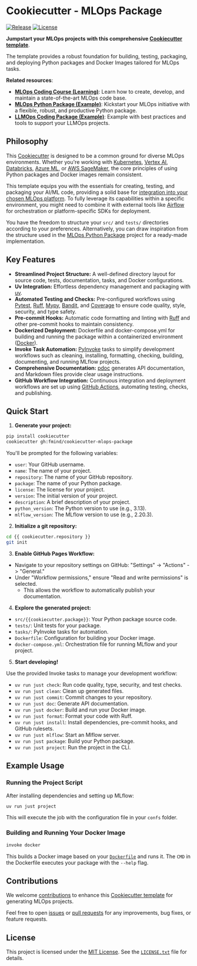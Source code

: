 # Cookiecutter - MLOps Package

[![Release](https://img.shields.io/github/v/release/fmind/cookiecutter-mlops-package)](https://github.com/fmind/cookiecutter-mlops-package/releases)
[![License](https://img.shields.io/github/license/fmind/cookiecutter-mlops-package)](https://github.com/fmind/cookiecutter-mlops-package/blob/main/LICENSE.txt)

**Jumpstart your MLOps projects with this comprehensive [Cookiecutter template](https://cookiecutter.readthedocs.io/)**.

The template provides a robust foundation for building, testing, packaging, and deploying Python packages and Docker Images tailored for MLOps tasks.

**Related resources**:
- **[MLOps Coding Course (Learning)](https://mlops-coding-course.fmind.dev/)**: Learn how to create, develop, and maintain a state-of-the-art MLOps code base.
- **[MLOps Python Package (Example)](https://github.com/fmind/mlops-python-package)**: Kickstart your MLOps initiative with a flexible, robust, and productive Python package.
- **[LLMOps Coding Package (Example)](https://github.com/callmesora/llmops-python-package/)**: Example with best practices and tools to support your LLMOps projects.

## Philosophy

This [Cookiecutter](https://cookiecutter.readthedocs.io/) is designed to be a common ground for diverse MLOps environments. Whether you're working with [Kubernetes](https://www.kubeflow.org/), [Vertex AI](https://cloud.google.com/vertex-ai), [Databricks](https://www.databricks.com/), [Azure ML](https://azure.microsoft.com/en-us/products/machine-learning), or [AWS SageMaker](https://aws.amazon.com/sagemaker/), the core principles of using Python packages and Docker images remain consistent.

This template equips you with the essentials for creating, testing, and packaging your AI/ML code, providing a solid base for [integration into your chosen MLOps platform](https://fmind.medium.com/stop-building-rigid-ai-ml-pipelines-embrace-reusable-components-for-flexible-mlops-6e165d837110). To fully leverage its capabilities within a specific environment, you might need to combine it with external tools like [Airflow](https://airflow.apache.org/) for orchestration or platform-specific SDKs for deployment.

You have the freedom to structure your `src/` and `tests/` directories according to your preferences. Alternatively, you can draw inspiration from the structure used in the [MLOps Python Package](https://github.com/fmind/mlops-python-package) project for a ready-made implementation.

## Key Features

* **Streamlined Project Structure:** A well-defined directory layout for source code, tests, documentation, tasks, and Docker configurations.
* **Uv Integration:** Effortless dependency management and packaging with [uv](https://docs.astral.sh/uv/).
* **Automated Testing and Checks:** Pre-configured workflows using [Pytest](https://docs.pytest.org/), [Ruff](https://docs.astral.sh/ruff/), [Mypy](https://mypy.readthedocs.io/), [Bandit](https://bandit.readthedocs.io/), and [Coverage](https://coverage.readthedocs.io/) to ensure code quality, style, security, and type safety.
* **Pre-commit Hooks:** Automatic code formatting and linting with [Ruff](https://docs.astral.sh/ruff/) and other pre-commit hooks to maintain consistency.
* **Dockerized Deployment:** Dockerfile and docker-compose.yml for building and running the package within a containerized environment ([Docker](https://www.docker.com/)).
* **Invoke Task Automation:** [PyInvoke](https://www.pyinvoke.org/) tasks to simplify development workflows such as cleaning, installing, formatting, checking, building, documenting, and running MLflow projects.
* **Comprehensive Documentation:** [pdoc](https://pdoc.dev/) generates API documentation, and Markdown files provide clear usage instructions.
* **GitHub Workflow Integration:** Continuous integration and deployment workflows are set up using [GitHub Actions](https://github.com/features/actions), automating testing, checks, and publishing.


## Quick Start

1. **Generate your project:**

```bash
pip install cookiecutter
cookiecutter gh:fmind/cookiecutter-mlops-package
```

You'll be prompted for the following variables:

- `user`: Your GitHub username.
- `name`: The name of your project.
- `repository`: The name of your GitHub repository.
- `package`: The name of your Python package.
- `license`: The license for your project.
- `version`: The initial version of your project.
- `description`: A brief description of your project.
- `python_version`: The Python version to use (e.g., 3.13).
- `mlflow_version`: The MLflow version to use (e.g., 2.20.3).

2. **Initialize a git repository:**

```bash
cd {{ cookiecutter.repository }}
git init
```

3. **Enable GitHub Pages Workflow:**

- Navigate to your repository settings on GitHub: "Settings" -> "Actions" -> "General."
- Under "Workflow permissions," ensure "Read and write permissions" is selected.
    - This allows the workflow to automatically publish your documentation.

4. **Explore the generated project:**

- `src/{{cookiecutter.package}}`: Your Python package source code.
- `tests/`: Unit tests for your package.
- `tasks/`: PyInvoke tasks for automation.
- `Dockerfile`: Configuration for building your Docker image.
- `docker-compose.yml`: Orchestration file for running MLflow and your project.

5. **Start developing!**

Use the provided Invoke tasks to manage your development workflow:

- `uv run just check`: Run code quality, type, security, and test checks.
- `uv run just clean`: Clean up generated files.
- `uv run just commit`: Commit changes to your repository.
- `uv run just doc`: Generate API documentation.
- `uv run just docker`: Build and run your Docker image.
- `uv run just format`: Format your code with Ruff.
- `uv run just install`: Install dependencies, pre-commit hooks, and GitHub rulesets.
- `uv run just mlflow`: Start an Mlflow server.
- `uv run just package`: Build your Python package.
- `uv run just project`: Run the project in the CLI.

## Example Usage

### Running the Project Script

After installing dependencies and setting up MLflow:

```bash
uv run just project
```

This will execute the job with the configuration file in your `confs` folder.

### Building and Running Your Docker Image

```bash
invoke docker
```

This builds a Docker image based on your [`Dockerfile`](https://github.com/fmind/cookiecutter-mlops-package/blob/main/%7B%7Bcookiecutter.repository%7D%7D/Dockerfile) and runs it. The `CMD` in the Dockerfile executes your package with the `--help` flag.

## Contributions

We welcome [contributions](https://github.com/fmind/cookiecutter-mlops-package/blob/main/CODE_OF_CONDUCT.md) to enhance this [Cookiecutter template](https://cookiecutter.readthedocs.io/) for generating MLOps projects.

Feel free to open [issues](https://github.com/fmind/cookiecutter-mlops-package/issues) or [pull requests](https://github.com/fmind/cookiecutter-mlops-package/pulls) for any improvements, bug fixes, or feature requests.

## License

This project is licensed under the [MIT License](https://opensource.org/license/mit). See the [`LICENSE.txt`](https://github.com/fmind/cookiecutter-mlops-package/blob/main/LICENSE.txt) file for details.
